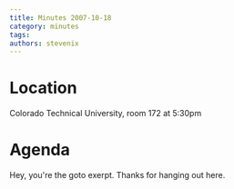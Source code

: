 ```yaml
---
title: Minutes 2007-10-18
category: minutes
tags:
authors: stevenix
---
```


# Location

Colorado Technical University, room 172 at 5:30pm

# Agenda

Hey, you're the goto exerpt. Thanks for hanging out here.
